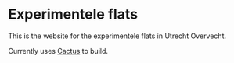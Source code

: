 Experimentele flats
===================

This is the website for the experimentele flats in Utrecht Overvecht.

Currently uses [Cactus](https://github.com/koenbok/Cactus/) to build.
